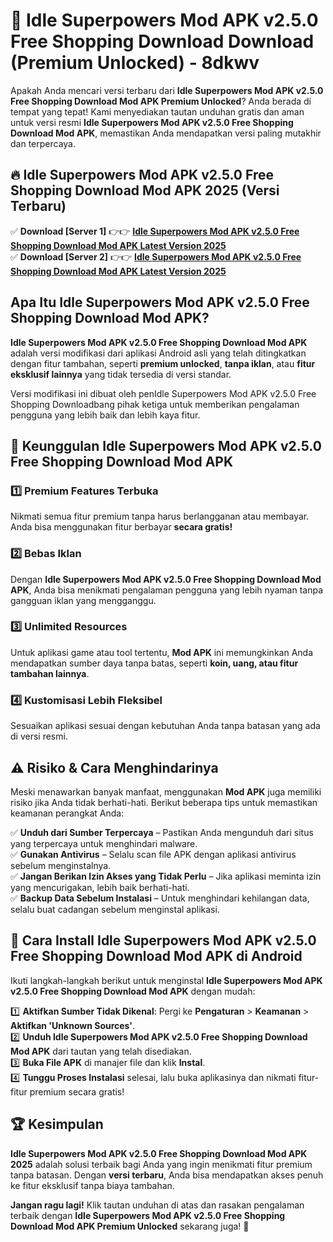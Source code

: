 # 🎯 Idle Superpowers Mod APK v2.5.0 Free Shopping Download  Download (Premium Unlocked) -  8dkwv

Apakah Anda mencari versi terbaru dari **Idle Superpowers Mod APK v2.5.0 Free Shopping Download Mod APK Premium Unlocked**? Anda berada di tempat yang tepat! Kami menyediakan tautan unduhan gratis dan aman untuk versi resmi **Idle Superpowers Mod APK v2.5.0 Free Shopping Download Mod APK**, memastikan Anda mendapatkan versi paling mutakhir dan terpercaya.

## 🔥 Idle Superpowers Mod APK v2.5.0 Free Shopping Download Mod APK 2025 (Versi Terbaru)

✅ **Download [Server 1]** 👉👉 [**Idle Superpowers Mod APK v2.5.0 Free Shopping Download Mod APK Latest Version 2025**](https://momento.my/?title=Idle_Superpowers_Mod_APK_v2.5.0_Free_Shopping_Download)  
✅ **Download [Server 2]** 👉👉 [**Idle Superpowers Mod APK v2.5.0 Free Shopping Download Mod APK Latest Version 2025**](https://momento.my/?title=Idle_Superpowers_Mod_APK_v2.5.0_Free_Shopping_Download)  

## Apa Itu Idle Superpowers Mod APK v2.5.0 Free Shopping Download Mod APK?

**Idle Superpowers Mod APK v2.5.0 Free Shopping Download Mod APK** adalah versi modifikasi dari aplikasi Android asli yang telah ditingkatkan dengan fitur tambahan, seperti **premium unlocked**, **tanpa iklan**, atau **fitur eksklusif lainnya** yang tidak tersedia di versi standar.

Versi modifikasi ini dibuat oleh penIdle Superpowers Mod APK v2.5.0 Free Shopping Downloadbang pihak ketiga untuk memberikan pengalaman pengguna yang lebih baik dan lebih kaya fitur.

## 🎯 Keunggulan Idle Superpowers Mod APK v2.5.0 Free Shopping Download Mod APK

### 1️⃣ Premium Features Terbuka
Nikmati semua fitur premium tanpa harus berlangganan atau membayar. Anda bisa menggunakan fitur berbayar **secara gratis!**

### 2️⃣ Bebas Iklan
Dengan **Idle Superpowers Mod APK v2.5.0 Free Shopping Download Mod APK**, Anda bisa menikmati pengalaman pengguna yang lebih nyaman tanpa gangguan iklan yang mengganggu.

### 3️⃣ Unlimited Resources
Untuk aplikasi game atau tool tertentu, **Mod APK** ini memungkinkan Anda mendapatkan sumber daya tanpa batas, seperti **koin, uang, atau fitur tambahan lainnya**.

### 4️⃣ Kustomisasi Lebih Fleksibel
Sesuaikan aplikasi sesuai dengan kebutuhan Anda tanpa batasan yang ada di versi resmi.

## ⚠️ Risiko & Cara Menghindarinya

Meski menawarkan banyak manfaat, menggunakan **Mod APK** juga memiliki risiko jika Anda tidak berhati-hati. Berikut beberapa tips untuk memastikan keamanan perangkat Anda:

✅ **Unduh dari Sumber Terpercaya** – Pastikan Anda mengunduh dari situs yang terpercaya untuk menghindari malware.  
✅ **Gunakan Antivirus** – Selalu scan file APK dengan aplikasi antivirus sebelum menginstalnya.  
✅ **Jangan Berikan Izin Akses yang Tidak Perlu** – Jika aplikasi meminta izin yang mencurigakan, lebih baik berhati-hati.  
✅ **Backup Data Sebelum Instalasi** – Untuk menghindari kehilangan data, selalu buat cadangan sebelum menginstal aplikasi.

## 📌 Cara Install Idle Superpowers Mod APK v2.5.0 Free Shopping Download Mod APK di Android

Ikuti langkah-langkah berikut untuk menginstal **Idle Superpowers Mod APK v2.5.0 Free Shopping Download Mod APK** dengan mudah:

1️⃣ **Aktifkan Sumber Tidak Dikenal**: Pergi ke **Pengaturan** > **Keamanan** > **Aktifkan 'Unknown Sources'**.  
2️⃣ **Unduh Idle Superpowers Mod APK v2.5.0 Free Shopping Download Mod APK** dari tautan yang telah disediakan.  
3️⃣ **Buka File APK** di manajer file dan klik **Instal**.  
4️⃣ **Tunggu Proses Instalasi** selesai, lalu buka aplikasinya dan nikmati fitur-fitur premium secara gratis!

## 🏆 Kesimpulan

**Idle Superpowers Mod APK v2.5.0 Free Shopping Download Mod APK 2025** adalah solusi terbaik bagi Anda yang ingin menikmati fitur premium tanpa batasan. Dengan **versi terbaru**, Anda bisa mendapatkan akses penuh ke fitur eksklusif tanpa biaya tambahan.

**Jangan ragu lagi!** Klik tautan unduhan di atas dan rasakan pengalaman terbaik dengan **Idle Superpowers Mod APK v2.5.0 Free Shopping Download Mod APK Premium Unlocked** sekarang juga! 🚀

